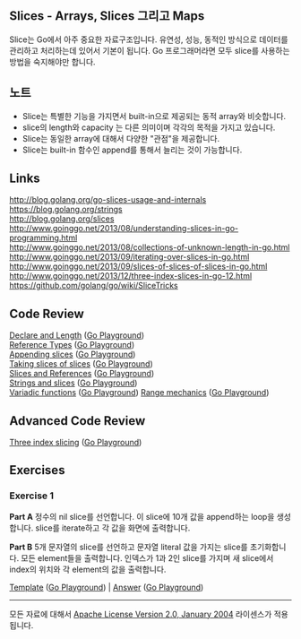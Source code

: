 ## Slices - Arrays, Slices 그리고 Maps

Slice는 Go에서 아주 중요한 자료구조입니다. 유연성, 성능, 동적인 방식으로 데이터를 관리하고 처리하는데 있어서 기본이 됩니다. Go 프로그래머라면 모두 slice를 사용하는 방법을 숙지해야만 합니다. 

## 노트 

* Slice는 특별한 기능을 가지면서 built-in으로 제공되는 동적 array와 비슷합니다.
* slice의 length와 capacity 는 다른 의미이며 각각의 목적을 가지고 있습니다.
* Slice는 동일한 array에 대해서 다양한 "관점"을 제공합니다. 
* Slice는 built-in 함수인 append를 통해서 늘리는 것이 가능합니다. 

## Links

http://blog.golang.org/go-slices-usage-and-internals  
https://blog.golang.org/strings  
http://blog.golang.org/slices  
http://www.goinggo.net/2013/08/understanding-slices-in-go-programming.html  
http://www.goinggo.net/2013/08/collections-of-unknown-length-in-go.html  
http://www.goinggo.net/2013/09/iterating-over-slices-in-go.html  
http://www.goinggo.net/2013/09/slices-of-slices-of-slices-in-go.html  
http://www.goinggo.net/2013/12/three-index-slices-in-go-12.html  
https://github.com/golang/go/wiki/SliceTricks  

## Code Review

[Declare and Length](example1/example1.go) ([Go Playground](https://play.golang.org/p/lDKravTEqF))  
[Reference Types](example2/example2.go) ([Go Playground](https://play.golang.org/p/MuqPFwvDux))  
[Appending slices](example4/example4.go) ([Go Playground](https://play.golang.org/p/xiI54S0bSN))  
[Taking slices of slices](example3/example3.go) ([Go Playground](https://play.golang.org/p/Wq9JbadHkC))  
[Slices and References](example5/example5.go) ([Go Playground](https://play.golang.org/p/zYT3ls_DuV))  
[Strings and slices](example6/example6.go) ([Go Playground](https://play.golang.org/p/x0Q5ByzxGS))  
[Variadic functions](example7/example7.go) ([Go Playground](https://play.golang.org/p/TkJxbZKFRl))
[Range mechanics](example8/example8.go) ([Go Playground](https://play.golang.org/p/cve_NbA6Qn))  

## Advanced Code Review

[Three index slicing](advanced/example1/example1.go) ([Go Playground](https://play.golang.org/p/QZQIdaTgtG))

## Exercises

### Exercise 1

**Part A** 정수의 nil slice를 선언합니다. 이 slice에 10개 값을 append하는 loop을 생성합니다. slice를 iterate하고 각 값을 화면에 출력합니다. 

**Part B** 5개 문자열의 slice를 선언하고 문자열 literal 값을 가지는 slice를 초기화합니다. 모든 element들을 출력합니다. 인덱스가 1과 2인 slice를 가지며 새 slice에서 index의 위치와 각 element의 값을 출력합니다. 

[Template](exercises/template1/template1.go) ([Go Playground](https://play.golang.org/p/sE06PRtw7h)) | 
[Answer](exercises/exercise1/exercise1.go) ([Go Playground](https://play.golang.org/p/3WKISOXA-L))
___
모든 자료에 대해서 [Apache License Version 2.0, January 2004](http://www.apache.org/licenses/LICENSE-2.0) 라이센스가 적용됩니다.

